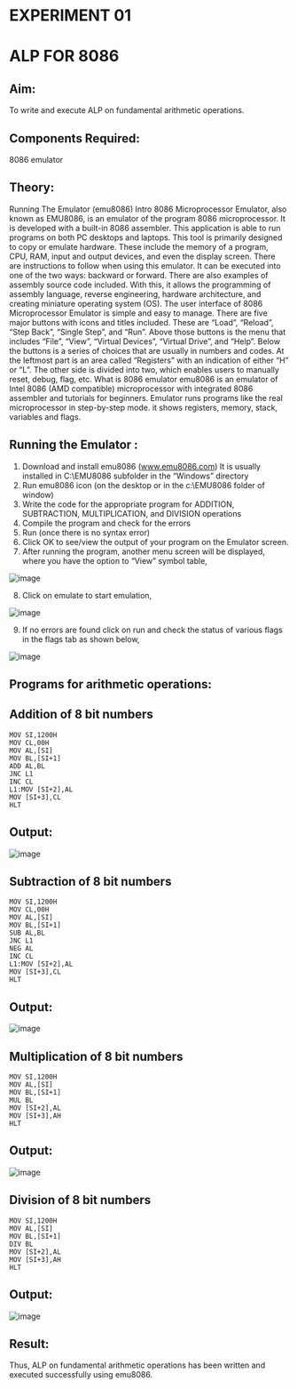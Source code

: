 # EXPERIMENT 01
# ALP FOR 8086

## Aim:
To write and execute ALP on fundamental arithmetic operations.

## Components Required: 
8086  emulator 

## Theory:
Running The Emulator (emu8086) Intro 8086 Microprocessor Emulator, also known as EMU8086, is an emulator of the program 8086 microprocessor. It is developed with a built-in 8086 assembler. This application is able to run programs on both PC desktops and laptops. This tool is primarily designed to copy or emulate hardware. These include the memory of a program, CPU, RAM, input and output devices, and even the display screen. There are instructions to follow when using this emulator. It can be executed into one of the two ways: backward or forward. There are also examples of assembly source code included. With this, it allows the programming of assembly language, reverse engineering, hardware architecture, and creating miniature operating system (OS). The user interface of 8086 Microprocessor Emulator is simple and easy to manage. There are five major buttons with icons and titles included. These are “Load”, “Reload”, “Step Back”, “Single Step”, and “Run”. Above those buttons is the menu that includes “File”, “View”, “Virtual Devices”, “Virtual Drive”, and “Help”. Below the buttons is a series of choices that are usually in numbers and codes. At the leftmost part is an area called “Registers” with an indication of either “H” or “L”. The other side is divided into two, which enables users to manually reset, debug, flag, etc. What is 8086 emulator emu8086 is an emulator of Intel 8086 (AMD compatible) microprocessor with integrated 8086 assembler and tutorials for beginners. Emulator runs programs like the real microprocessor in step-by-step mode. it shows registers, memory, stack, variables and flags.

## Running the Emulator :
1.	Download and install emu8086 (www.emu8086.com) It is usually installed in C:\EMU8086 subfolder in the “Windows” directory
2.	Run emu8086 icon (on the desktop or in the c:\EMU8086 folder of window) 
3.	Write the code for the appropriate program for ADDITION, SUBTRACTION, MULTIPLICATION, and DIVISION operations 
4.	Compile the program and check for the errors 
5.	Run (once there is no syntax error) 
6.	Click OK to see/view the output of your program on the Emulator screen.
7.	After running the program, another menu screen will be displayed, where you have the option to “View” symbol table,

![image](https://user-images.githubusercontent.com/36288975/189273263-d65baae9-4b8f-4723-afb3-c0ffa4052b04.png)

8.	Click on emulate to start emulation,

![image](https://user-images.githubusercontent.com/36288975/189273273-9bb36ec1-e2e8-4892-8d35-37707332bfdc.png)

9.	If no errors are found click on run and check the status of various flags in the flags tab as shown below,

![image](https://user-images.githubusercontent.com/36288975/189273277-113a2a33-4a40-4ff8-95a5-ecd3a1f504fe.png)

## Programs for arithmetic operations:

## Addition of 8 bit numbers
```
MOV SI,1200H
MOV CL,00H
MOV AL,[SI]
MOV BL,[SI+1]
ADD AL,BL
JNC L1
INC CL
L1:MOV [SI+2],AL
MOV [SI+3],CL
HLT
```
## Output:
![image](https://user-images.githubusercontent.com/75234991/190918052-e400bf3d-5ca3-49a4-a7d8-b80f84582da6.png)

## Subtraction of 8 bit numbers
```
MOV SI,1200H
MOV CL,00H
MOV AL,[SI]
MOV BL,[SI+1]
SUB AL,BL
JNC L1   
NEG AL
INC CL
L1:MOV [SI+2],AL
MOV [SI+3],CL
HLT
```
## Output:
![image](https://user-images.githubusercontent.com/75234991/190918277-17bd384b-34ae-49b6-96d2-973a40811551.png)

## Multiplication of 8 bit numbers
```
MOV SI,1200H
MOV AL,[SI]
MOV BL,[SI+1]
MUL BL
MOV [SI+2],AL
MOV [SI+3],AH
HLT
```
## Output:
![image](https://user-images.githubusercontent.com/75234991/190918404-4ba666d8-cd74-4dc3-9de3-0b52fc0f9e7a.png)

## Division of 8 bit numbers
```
MOV SI,1200H
MOV AL,[SI]
MOV BL,[SI+1]
DIV BL
MOV [SI+2],AL
MOV [SI+3],AH
HLT
```
## Output:
![image](https://user-images.githubusercontent.com/75234991/190918456-cd5d36aa-93e7-4587-b115-7cc66d385b02.png)

## Result:
Thus, ALP on fundamental arithmetic operations has been written and executed successfully using emu8086.
